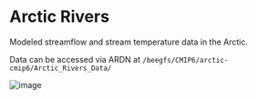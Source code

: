 # Arctic Rivers
Modeled streamflow and stream temperature data in the Arctic.

Data can be accessed via ARDN at `/beegfs/CMIP6/arctic-cmip6/Arctic_Rivers_Data/`

![image](https://github.com/user-attachments/assets/dcda7f42-d4ac-479b-b20d-1b2e5a43db4d)
